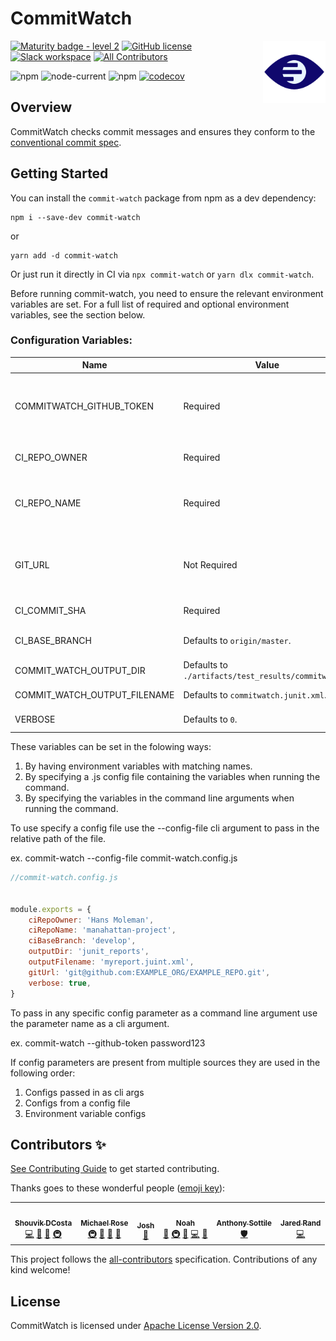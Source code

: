 # CommitWatch

<img align="right" width="100px" height="100px" src="./assets/logo.png" alt="Logo">

[![Maturity badge - level 2](https://img.shields.io/badge/Maturity-Level%202%20--%20First%20Release-yellowgreen.svg)](https://github.com/tophat/getting-started/blob/master/scorecard.md) [![GitHub license](https://img.shields.io/github/license/tophat/commit-watch)](https://github.com/tophat/commit-watch/blob/master/LICENSE) [![Slack workspace](https://slackinvite.dev.tophat.com/badge.svg)](https://opensource.tophat.com/slack) <!-- ALL-CONTRIBUTORS-BADGE:START - Do not remove or modify this section -->
[![All Contributors](https://img.shields.io/badge/all_contributors-6-orange.svg?style=flat-square)](#contributors-)
<!-- ALL-CONTRIBUTORS-BADGE:END -->

![npm](https://img.shields.io/npm/v/commit-watch) ![node-current](https://img.shields.io/node/v/commit-watch) ![npm](https://img.shields.io/npm/dm/commit-watch) [![codecov](https://codecov.io/gh/tophat/commit-watch/branch/master/graph/badge.svg?token=eBYKrg0Vaw)](https://codecov.io/gh/tophat/commit-watch)


## Overview

CommitWatch checks commit messages and ensures they conform to the [conventional commit spec](https://www.conventionalcommits.org/en/v1.0.0/).

## Getting Started

You can install the `commit-watch` package from npm as a dev dependency:

```shell
npm i --save-dev commit-watch
```

or

```shell
yarn add -d commit-watch
```

Or just run it directly in CI via `npx commit-watch` or `yarn dlx commit-watch`.

Before running commit-watch, you need to ensure the relevant environment variables are set. For a full list of required and optional environment variables, see the section below.

### Configuration Variables:

| Name                         | Value                                                | Description                                                                                          |
|------------------------------|------------------------------------------------------|------------------------------------------------------------------------------------------------------|
| COMMITWATCH_GITHUB_TOKEN     | Required                                             | Personal access token with write access to GitHub status checks, and read access to your repository. |
| CI_REPO_OWNER                | Required                                             | The "owner" from https://github.com/\<owner\>/\<name\>.                                              |
| CI_REPO_NAME                 | Required                                             | The "name" from https://github.com/\<owner\>/\<name\>. That is, your repository name.                |
| GIT_URL                      | Not Required                                         | The full Git URL from git@github.com:\<owner\>/\<name\>.git. That is, the URL you'd use to clone your repository.  |
| CI_COMMIT_SHA                | Required                                             | The commit sha to run the linter against.                                                            |
| CI_BASE_BRANCH               | Defaults to `origin/master`.                         | The base branch to compare the commit sha against.                                                   |
| COMMIT_WATCH_OUTPUT_DIR      | Defaults to `./artifacts/test_results/commitwatch/`. | Directory to write the junit report to.                                                              |
| COMMIT_WATCH_OUTPUT_FILENAME | Defaults to `commitwatch.junit.xml`.                 | The name of the junit report.                                                                        |
| VERBOSE                      | Defaults to `0`.                                     | Whether to enable verbose mode.                                                                      |

These variables can be set in the folowing ways:
1. By having environment variables with matching names.
2. By specifying a .js config file containing the variables when running the command.
3. By specifying the variables in the command line arguments when running the command.

To use specify a config file use the --config-file cli argument to pass in the relative path of the file.

ex. commit-watch --config-file commit-watch.config.js

```javascript
//commit-watch.config.js


module.exports = {
    ciRepoOwner: 'Hans Moleman',
    ciRepoName: 'manahattan-project',
    ciBaseBranch: 'develop',
    outputDir: 'junit_reports',
    outputFilename: 'myreport.juint.xml',
    gitUrl: 'git@github.com:EXAMPLE_ORG/EXAMPLE_REPO.git',
    verbose: true,
}
```



To pass in any specific config parameter as a command line argument use the parameter name as a cli argument.

ex. commit-watch --github-token password123

If config parameters are present from multiple sources they are used in the following order:

1. Configs passed in as cli args
2. Configs from a config file
3. Environment variable configs


## Contributors ✨

[See Contributing Guide](./CONTRIBUTING.md) to get started contributing.

Thanks goes to these wonderful people ([emoji key](https://allcontributors.org/docs/en/emoji-key)):

<!-- ALL-CONTRIBUTORS-LIST:START - Do not remove or modify this section -->
<!-- prettier-ignore-start -->
<!-- markdownlint-disable -->
<table>
  <tr>
    <td align="center"><a href="https://opensource.tophat.com/"><img src="https://avatars0.githubusercontent.com/u/6020693?v=4?s=100" width="100px;" alt=""/><br /><sub><b>Shouvik DCosta</b></sub></a><br /><a href="https://github.com/tophat/commit-watch/commits?author=sdcosta" title="Code">💻</a> <a href="https://github.com/tophat/commit-watch/commits?author=sdcosta" title="Documentation">📖</a> <a href="#ideas-sdcosta" title="Ideas, Planning, & Feedback">🤔</a> <a href="#infra-sdcosta" title="Infrastructure (Hosting, Build-Tools, etc)">🚇</a></td>
    <td align="center"><a href="https://github.com/msrose"><img src="https://avatars3.githubusercontent.com/u/3495264?v=4?s=100" width="100px;" alt=""/><br /><sub><b>Michael Rose</b></sub></a><br /><a href="#infra-msrose" title="Infrastructure (Hosting, Build-Tools, etc)">🚇</a> <a href="https://github.com/tophat/commit-watch/commits?author=msrose" title="Documentation">📖</a> <a href="#tool-msrose" title="Tools">🔧</a> <a href="https://github.com/tophat/commit-watch/issues?q=author%3Amsrose" title="Bug reports">🐛</a></td>
    <td align="center"><a href="https://github.com/lime-green"><img src="https://avatars0.githubusercontent.com/u/9436142?v=4?s=100" width="100px;" alt=""/><br /><sub><b>Josh</b></sub></a><br /><a href="https://github.com/tophat/commit-watch/issues?q=author%3Alime-green" title="Bug reports">🐛</a></td>
    <td align="center"><a href="https://noahnu.com/"><img src="https://avatars0.githubusercontent.com/u/1297096?v=4?s=100" width="100px;" alt=""/><br /><sub><b>Noah</b></sub></a><br /><a href="https://github.com/tophat/commit-watch/issues?q=author%3Anoahnu" title="Bug reports">🐛</a> <a href="#infra-noahnu" title="Infrastructure (Hosting, Build-Tools, etc)">🚇</a> <a href="#tool-noahnu" title="Tools">🔧</a> <a href="https://github.com/tophat/commit-watch/commits?author=noahnu" title="Code">💻</a> <a href="https://github.com/tophat/commit-watch/commits?author=noahnu" title="Documentation">📖</a></td>
    <td align="center"><a href="https://github.com/asottile"><img src="https://avatars3.githubusercontent.com/u/1810591?v=4?s=100" width="100px;" alt=""/><br /><sub><b>Anthony Sottile</b></sub></a><br /><a href="#security-asottile" title="Security">🛡️</a></td>
    <td align="center"><a href="https://jaredrand.ca/"><img src="https://avatars.githubusercontent.com/u/16545273?v=4?s=100" width="100px;" alt=""/><br /><sub><b>Jared Rand</b></sub></a><br /><a href="https://github.com/tophat/commit-watch/commits?author=WulffHunter" title="Code">💻</a></td>
  </tr>
</table>

<!-- markdownlint-restore -->
<!-- prettier-ignore-end -->

<!-- ALL-CONTRIBUTORS-LIST:END -->

This project follows the [all-contributors](https://github.com/all-contributors/all-contributors) specification. Contributions of any kind welcome!

## License

CommitWatch is licensed under [Apache License Version 2.0](https://github.com/tophat/commit-watch/tree/master/LICENSE).
